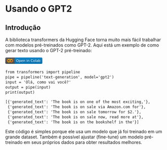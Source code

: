 # Usando o GPT2

## Introdução

A biblioteca transformers da Hugging Face torna muito mais fácil
trabalhar com modelos pré-treinados como GPT-2. Aqui está um exemplo de
como gerar texto usando o GPT-2 pré-treinado:

[ ![image](./fig/colab-badge.png)
](https://colab.research.google.com/github/giseldo/chatbotbook_v2/blob/main/notebook/cap12.ipynb)

``` {#lst:gpt2_exemplo .python language="Python" caption="Exemplo de uso do GPT-2 com a biblioteca transformers" label="lst:gpt2_exemplo"}
from transformers import pipeline
pipe = pipeline('text-generation', model='gpt2')
input = 'Olá, como vai você?'
output = pipe(input)
print(output)
```

    [{'generated_text': 'The book is on one of the most exciting,'},
     {'generated_text': 'The book is on sale via Amazon.com for'}, 
     {'generated_text': 'The book is on sale tomorrow for $2.'}, 
     {'generated_text': 'The book is on sale now, read more at'}, 
     {'generated_text': 'The book is on the bookshelf in the'}]

Este código é simples porque ele usa um modelo que já foi treinado em um
grande dataset. Também é possível ajustar (fine-tune) um modelo
pré-treinado em seus próprios dados para obter resultados melhores.
